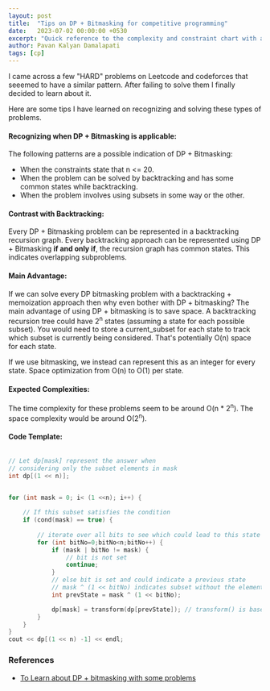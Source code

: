 ```yaml
---
layout: post
title:  "Tips on DP + Bitmasking for competitive programming"
date:   2023-07-02 00:00:00 +0530
excerpt: "Quick reference to the complexity and constraint chart with a few tips"
author: Pavan Kalyan Damalapati
tags: [cp]
---
```


I came across a few "HARD" problems on Leetcode and codeforces that seeemed to have a similar pattern. After failing to solve them I finally decided to learn about it.

Here are some tips I have learned on recognizing and solving these types of problems.


#### Recognizing when DP + Bitmasking is applicable:
The following patterns are a possible indication of DP + Bitmasking:
- When the constraints state that n <= 20.
- When the problem can be solved by backtracking and has some common states while backtracking.
- When the problem involves using subsets in some way or the other.

#### Contrast with Backtracking:
Every DP + Bitmasking problem can be represented in a backtracking recursion graph.
Every backtracking approach can be represented using DP + Bitmasking **if and only if**, the recursion graph has common states. This indicates overlapping subproblems.

#### Main Advantage:
If we can solve every DP bitmasking problem with a backtracking + memoization approach then why even bother with DP + bitmasking?
The main advantage of using DP + bitmasking is to save space. A backtracking recursion tree could have 2<sup>n</sup> states (assuming a state for each possible subset). You would need to store a current\_subset for each state to track which subset is currently being considered. That's potentially O(n) space for each state.

If we use bitmasking, we instead can represent this as an integer for every state. Space optimization from O(n) to O(1) per state.



#### Expected Complexities:
The time complexity for these problems seem to be around O(n * 2<sup>n</sup>).
The space complexity would be around O(2<sup>n</sup>).

#### Code Template:


~~~ cpp

// Let dp[mask] represent the answer when
// considering only the subset elements in mask
int dp[(1 << n)];


for (int mask = 0; i< (1 <<n); i++) {
    
    // If this subset satisfies the condition
    if (cond(mask) == true) {
        
        // iterate over all bits to see which could lead to this state
        for (int bitNo=0;bitNo<n;bitNo++) {
            if (mask | bitNo != mask) {
                // bit is not set
                continue;
            }
            // else bit is set and could indicate a previous state
            // mask ^ (1 << bitNo) indicates subset without the element at position bitNo
            int prevState = mask ^ (1 << bitNo);

            dp[mask] = transform(dp[prevState]); // transform() is based on the dp recurrence
        }
    }
}
cout << dp[(1 << n) -1] << endl;
~~~



### References

- [To Learn about DP + bitmasking with some problems](https://usaco.guide/gold/dp-bitmasks?lang=cpp)
